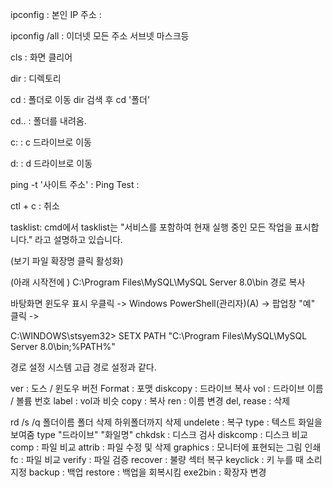 ipconfig : 본인 IP 주소 : 

ipconfig /all : 이더넷 모든 주소 서브넷 마스크등

cls : 화면 클리어

dir : 디렉토리

cd : 폴더로 이동 dir 검색 후 cd '폴더'

cd.. : 폴더를 내려옴.

c: : c 드라이브로 이동

d: : d 드라이브로 이동

ping -t '사이트 주소' : Ping Test :

ctl + c : 취소

tasklist: cmd에서 tasklist는 "서비스를 포함하여 현재 실행 중인 모든 작업을 표시합니다." 라고 설명하고 있습니다.



(보기 파일 확장명 클릭 활성화)

(아래 시작전에 ) C:\Program Files\MySQL\MySQL Server 8.0\bin 경로 복사 

바탕화면 윈도우 표시 우클릭 -> Windows PowerShell(관리자)(A) -> 팝업창 "예" 클릭 -> 

C:\WINDOWS\stsyem32>  SETX PATH "C:\Program Files\MySQL\MySQL Server 8.0\bin;%PATH%"

경로 설정 시스템 고급 경로 설정과 같다.








ver : 도스 / 윈도우 버전
Format : 포맷
diskcopy : 드라이브 복사
vol : 드라이브 이름 / 볼륨 번호
label : vol과 비슷
copy : 복사
ren : 이름 변경
del, rease : 삭제

rd /s /q 폴더이름 폴더 삭제 하위폴더까지 삭제
undelete : 복구
type : 텍스트 화일을 보여줌
type "드라이브" "화일명"
chkdsk : 디스크 검사
diskcomp : 디스크 비교
comp : 파일 비교
attrib : 파일 수정 및 삭제
graphics : 모니터에 표현되는 그림 인쇄
fc : 파일 비교
verify : 파일 검증
recover : 불량 섹터 복구
keyclick : 키 누를 때 소리 지정
backup : 백업
restore : 백업을 회복시킴
exe2bin : 확장자 변경
